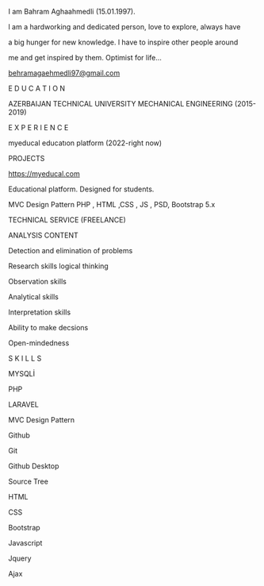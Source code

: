 I am Bahram Aghaahmedli (15.01.1997).

l am a hardworking and dedicated person, love to explore, always have

a big hunger for new knowledge. l have to inspire other people around

me and get inspired by them. Optimist for life...

behramagaehmedli97@gmail.com

E D U C A T I O N

AZERBAIJAN TECHNICAL
UNIVERSITY
MECHANICAL ENGINEERING
(2015-2019)

E X P E R I E N C E

myeducal educatıon platform (2022-right now)

PROJECTS

https://myeducal.com

Educational platform. Designed for students.

MVC Design Pattern PHP , HTML ,CSS , JS , PSD, Bootstrap 5.x


TECHNICAL SERVICE (FREELANCE)

ANALYSIS CONTENT

Detection and elimination of problems

Research skills logical thinking

Observation skills

Analytical skills

Interpretation skills

Ability to make decsions

Open-mindedness

S K I L L S

MYSQLİ

PHP

LARAVEL

MVC Design Pattern

Github

Git

Github Desktop

Source Tree

HTML

CSS

Bootstrap

Javascript

Jquery

Ajax





